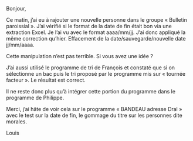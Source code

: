 Bonjour,

 

Ce matin, j’ai eu à rajouter une nouvelle personne dans le groupe « Bulletin paroissial ». J’ai vérifié si le format de la date de fin était bon via une extraction Excel. Je l’ai vu avec le format aaaa/mm/jj. J’ai donc appliqué la même correction qu’hier. Effacement de la date/sauvegarde/nouvelle date jj/mm/aaaa.

 

Cette manipulation n’est pas terrible. Si vous avez une idée ?

 

J’ai aussi utilisé le programme de tri de François et constaté que si on sélectionne un bac puis le tri proposé par le programme mis sur « tournée facteur ». Le résultat est correct.

 

Il ne reste donc plus qu’à intégrer cette portion du programme dans le programme de Philippe.

 

Merci, j’ai hâte de voir cela sur le programme « BANDEAU adresse Dral » avec le test sur la date de fin, le gommage du titre sur les personnes dite morales.

 

Louis
